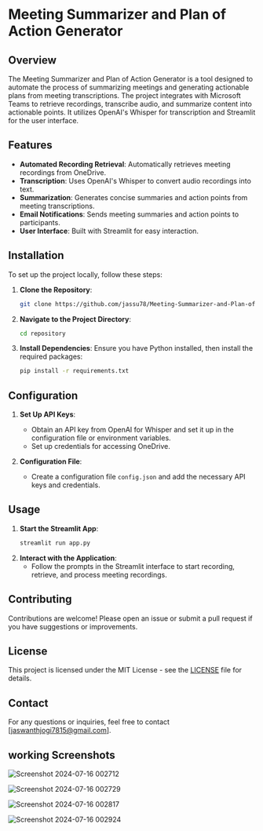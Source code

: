 # Meeting Summarizer and Plan of Action Generator

## Overview

The Meeting Summarizer and Plan of Action Generator is a tool designed to automate the process of summarizing meetings and generating actionable plans from meeting transcriptions. The project integrates with Microsoft Teams to retrieve recordings, transcribe audio, and summarize content into actionable points. It utilizes OpenAI's Whisper for transcription and Streamlit for the user interface.

## Features

- **Automated Recording Retrieval**: Automatically retrieves meeting recordings from OneDrive.
- **Transcription**: Uses OpenAI's Whisper to convert audio recordings into text.
- **Summarization**: Generates concise summaries and action points from meeting transcriptions.
- **Email Notifications**: Sends meeting summaries and action points to participants.
- **User Interface**: Built with Streamlit for easy interaction.

## Installation

To set up the project locally, follow these steps:

1. **Clone the Repository**:
    ```bash
    git clone https://github.com/jassu78/Meeting-Summarizer-and-Plan-of-Action-Generator.git
    ```
2. **Navigate to the Project Directory**:
    ```bash
    cd repository
    ```
3. **Install Dependencies**:
    Ensure you have Python installed, then install the required packages:
    ```bash
    pip install -r requirements.txt
    ```

## Configuration

1. **Set Up API Keys**:
    - Obtain an API key from OpenAI for Whisper and set it up in the configuration file or environment variables.
    - Set up credentials for accessing OneDrive.

2. **Configuration File**:
    - Create a configuration file `config.json` and add the necessary API keys and credentials.

## Usage

1. **Start the Streamlit App**:
    ```bash
    streamlit run app.py
    ```
2. **Interact with the Application**:
    - Follow the prompts in the Streamlit interface to start recording, retrieve, and process meeting recordings.

## Contributing

Contributions are welcome! Please open an issue or submit a pull request if you have suggestions or improvements.

## License

This project is licensed under the MIT License - see the [LICENSE](LICENSE) file for details.

## Contact

For any questions or inquiries, feel free to contact [jaswanthjogi7815@gmail.com].

## working Screenshots

![Screenshot 2024-07-16 002712](https://github.com/user-attachments/assets/77329fba-4bb1-4d59-ba7e-3c0191976501)

![Screenshot 2024-07-16 002729](https://github.com/user-attachments/assets/7c45c626-44ad-4f23-9dac-5754556f567a)

![Screenshot 2024-07-16 002817](https://github.com/user-attachments/assets/42acb2a0-4422-4698-b2a8-107b22346af6)

![Screenshot 2024-07-16 002924](https://github.com/user-attachments/assets/bcc33e90-c35a-470e-8ada-9e55c6cb361c)
